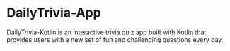 # DailyTrivia-App
DailyTrivia-Kotlin is an interactive trivia quiz app built with Kotlin that provides users with a new set of fun and challenging questions every day.
